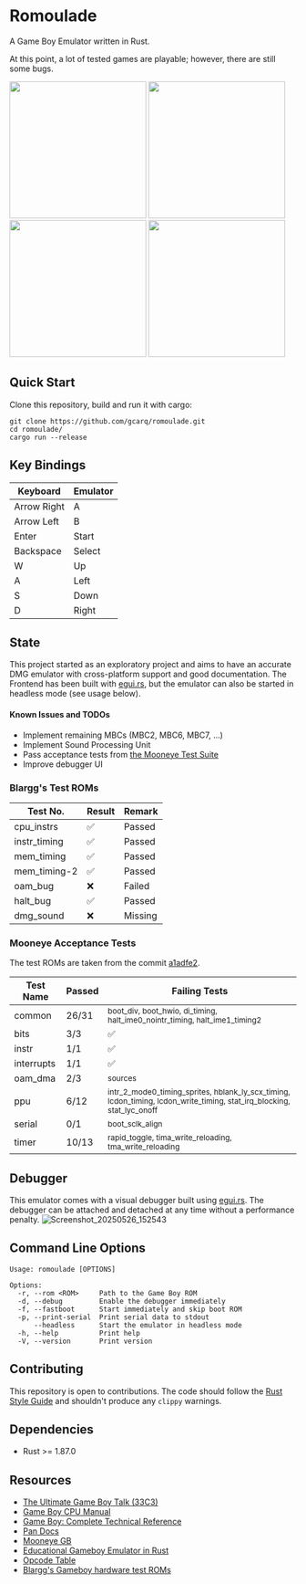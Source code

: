 # Romoulade

A Game Boy Emulator written in Rust.

At this point, a lot of tested games are playable; however, there are still some bugs.

<img src="https://github.com/user-attachments/assets/cb0598a6-6fa8-4653-b134-b25d93558e55" width="240" height="240">
<img src="https://github.com/user-attachments/assets/e621bef7-866a-4224-8f6f-bdc08ce19d61" width="240" height="240">
<img src="https://github.com/user-attachments/assets/b209c4ea-c4c2-47a6-85f0-6522ed166ba2" width="240" height="240">
<img src="https://github.com/user-attachments/assets/e721c8ca-d585-46e2-a268-eec63f7e92cd" width="240" height="240">

## Quick Start

Clone this repository, build and run it with cargo:

```
git clone https://github.com/gcarq/romoulade.git
cd romoulade/
cargo run --release
```

## Key Bindings

| Keyboard    | Emulator |
|-------------|----------|
| Arrow Right | A        |
| Arrow Left  | B        |
| Enter       | Start    |
| Backspace   | Select   |
| W           | Up       |
| A           | Left     |
| S           | Down     |
| D           | Right    |

## State

This project started as an exploratory project and aims to have an accurate
DMG emulator with cross-platform support and good documentation.
The Frontend has been built with [egui.rs](https://github.com/emilk/egui), but the emulator can also be started in
headless mode (see usage below).

#### Known Issues and TODOs

- Implement remaining MBCs (MBC2, MBC6, MBC7, ...)
- Implement Sound Processing Unit
- Pass acceptance tests from [the Mooneye Test Suite](https://github.com/Gekkio/mooneye-test-suite)
- Improve debugger UI

### Blargg's Test ROMs

| Test No.     | Result | Remark  |
|--------------|--------|---------|
| cpu_instrs   | ✅      | Passed  |
| instr_timing | ✅      | Passed  |
| mem_timing   | ✅      | Passed  |
| mem_timing-2 | ✅      | Passed  |
| oam_bug      | ❌      | Failed  |
| halt_bug     | ✅      | Passed  |
| dmg_sound    | ❌      | Missing |

### Mooneye Acceptance Tests

The test ROMs are taken from the
commit [a1adfe2](https://github.com/Gekkio/mooneye-test-suite/commit/a1adfe27ba6517d8f4d14d16088e23ce6bbf4d55).

| Test Name  | Passed | Failing Tests                                                                                                                     |
|------------|--------|-----------------------------------------------------------------------------------------------------------------------------------|
| common     | 26/31  | <sub>boot_div, boot_hwio, di_timing, halt_ime0_nointr_timing, halt_ime1_timing2</sub>                                             |
| bits       | 3/3    | ✅                                                                                                                                 |
| instr      | 1/1    | ✅                                                                                                                                 |
| interrupts | 1/1    | ✅                                                                                                                                 |
| oam_dma    | 2/3    | <sub>sources</sub>                                                                                                                |
| ppu        | 6/12   | <sub>intr_2_mode0_timing_sprites, hblank_ly_scx_timing, lcdon_timing, lcdon_write_timing, stat_irq_blocking, stat_lyc_onoff</sub> |
| serial     | 0/1    | <sub>boot_sclk_align</sub>                                                                                                        |
| timer      | 10/13  | <sub>rapid_toggle, tima_write_reloading, tma_write_reloading</sub>                                                                |

## Debugger

This emulator comes with a visual debugger built using [egui.rs](https://github.com/emilk/egui).
The debugger can be attached and detached at any time without a performance penalty.
![Screenshot_20250526_152543](https://github.com/user-attachments/assets/fc9fca26-6af5-4559-8046-7b042f6e1864)

## Command Line Options

```
Usage: romoulade [OPTIONS]

Options:
  -r, --rom <ROM>     Path to the Game Boy ROM
  -d, --debug         Enable the debugger immediately
  -f, --fastboot      Start immediately and skip boot ROM
  -p, --print-serial  Print serial data to stdout
      --headless      Start the emulator in headless mode
  -h, --help          Print help
  -V, --version       Print version
```

## Contributing

This repository is open to contributions.
The code should follow the [Rust Style Guide](https://doc.rust-lang.org/stable/style-guide/) and shouldn't produce any
`clippy` warnings.

## Dependencies

* Rust >= 1.87.0

## Resources

* [The Ultimate Game Boy Talk (33C3)](https://www.youtube.com/watch?v=HyzD8pNlpwI)
* [Game Boy CPU Manual](http://marc.rawer.de/Gameboy/Docs/GBCPUman.pdf)
* [Game Boy: Complete Technical Reference](https://gekkio.fi/files/gb-docs/gbctr.pdf)
* [Pan Docs](https://gbdev.io/pandocs/)
* [Mooneye GB](https://github.com/Gekkio/mooneye-gb)
* [Educational Gameboy Emulator in Rust](https://github.com/rylev/DMG-01)
* [Opcode Table](https://izik1.github.io/gbops/)
* [Blargg's Gameboy hardware test ROMs](https://github.com/retrio/gb-test-roms)

